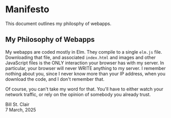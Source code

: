 # Manifesto

This document outlines my philosphy of webapps.

## My Philosophy of Webapps

My webapps are coded mostly in Elm. They compile to a single `elm.js`
file. Downloading that file, and associated `index.html` and images
and other JavaScript files is the ONLY interaction your browser has
with my server. In particular, your browser will never WRITE anything
to my server. I remember nothing about you, since I never know more
than your IP address, when you download the code, and I don't remember
that.

Of course, you can't take my word for that. You'll have to either
watch your network traffic, or rely on the opinion of somebody you
already trust.

Bill St. Clair<br/>
7 March, 2025

